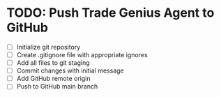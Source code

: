 # TODO: Push Trade Genius Agent to GitHub

- [ ] Initialize git repository
- [ ] Create .gitignore file with appropriate ignores
- [ ] Add all files to git staging
- [ ] Commit changes with initial message
- [ ] Add GitHub remote origin
- [ ] Push to GitHub main branch
